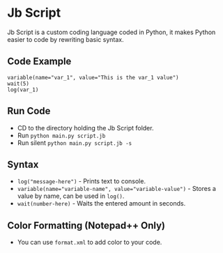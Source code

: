 # Jb Script
Jb Script is a custom coding language coded in Python, it makes Python easier to code by rewriting basic syntax.

## Code Example
```
variable(name="var_1", value="This is the var_1 value")
wait(5)
log(var_1)
```

## Run Code
- CD to the directory holding the Jb Script folder.
- Run `python main.py script.jb`
- Run silent `python main.py script.jb -s`

## Syntax
- `log("message-here")` - Prints text to console.
- `variable(name="variable-name", value="variable-value")` - Stores a value by name, can be used in `log()`.
- `wait(number-here)` - Waits the entered amount in seconds.

## Color Formatting (Notepad++ Only)
- You can use `format.xml` to add color to your code.

